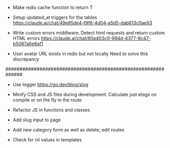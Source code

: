 * Make redis cache function to return T

* Setup updated_at triggers for the tables
  https://claude.ai/chat/49e95de4-f9f6-4d04-a5d5-dab613c0ae93

* Write custom errors middlware,
  Detect html requests and return custom HTML errors
  https://claude.ai/chat/80a403c0-994d-4377-8c47-b5087a6e6af1
  
* User avatar URL exists in redis but not locally
  Need to solve this discrepancy

##############################################################

* Use logger
  https://go.dev/blog/slog

* Minify CSS and JS files during development.
  Calculate just etags on compile or on the fly in the route

* Refactor JS in functions and classes
* Add slug input to page
* Add new category form as well as delete, edit routes
* Check for nil values in templates
